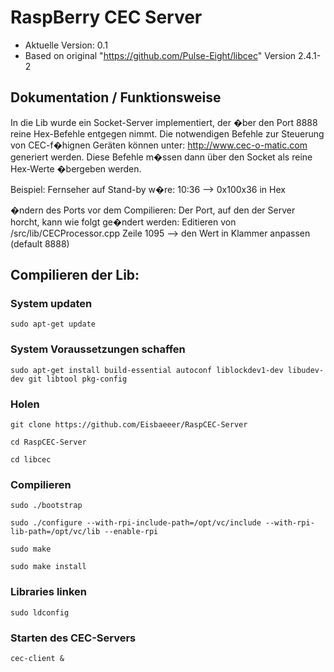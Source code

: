 RaspBerry CEC Server
======

* Aktuelle Version: 0.1
* Based on original "https://github.com/Pulse-Eight/libcec" Version 2.4.1-2 

## Dokumentation / Funktionsweise
In die Lib wurde ein Socket-Server implementiert, der �ber den Port 8888 reine 
Hex-Befehle entgegen nimmt. Die notwendigen Befehle zur Steuerung von CEC-f�hignen 
Geräten können unter: http://www.cec-o-matic.com generiert werden. Diese Befehle 
m�ssen dann über den Socket als reine Hex-Werte �bergeben werden.

Beispiel:
Fernseher auf Stand-by w�re: 10:36 --> 0x100x36 in Hex

�ndern des Ports vor dem Compilieren:
Der Port, auf den der Server horcht, kann wie folgt ge�ndert werden:
Editieren von /src/lib/CECProcessor.cpp
Zeile 1095 --> den Wert in Klammer anpassen (default 8888)

## Compilieren der Lib:
### System updaten
```sudo apt-get update```

### System Voraussetzungen schaffen
```sudo apt-get install build-essential autoconf liblockdev1-dev libudev-dev git libtool pkg-config```

### Holen
```git clone https://github.com/Eisbaeeer/RaspCEC-Server```

```cd RaspCEC-Server```

```cd libcec```

### Compilieren
```sudo ./bootstrap```

```sudo ./configure --with-rpi-include-path=/opt/vc/include --with-rpi-lib-path=/opt/vc/lib --enable-rpi```

```sudo make```

```sudo make install```

### Libraries linken
```sudo ldconfig```

### Starten des CEC-Servers
```cec-client &```

 
